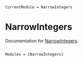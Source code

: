 ```@meta
CurrentModule = NarrowIntegers
```

# NarrowIntegers

Documentation for [NarrowIntegers](https://github.com/MurrellGroup/NarrowIntegers.jl).

```@index
```

```@autodocs
Modules = [NarrowIntegers]
```
